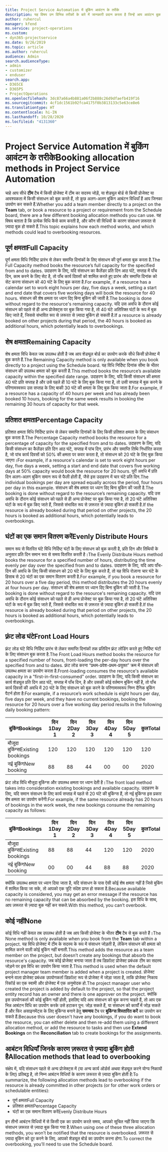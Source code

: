```yaml
---
title: Project Service Automation में बुकिंग आवंटन के तरीके
description: यह विषय उन विभिन्न तरीकों के बारे में जानकारी प्रदान करता है जिन्हें आप आवंटन बुक कर सकते हैं।
author: ruhercul
manager: kfend
ms.service: project-operations
ms.custom:
- dyn365-projectservice
ms.date: 9/26/2019
ms.topic: article
ms.author: ruhercul
audience: Admin
search.audienceType:
- admin
- customizer
- enduser
search.app:
- D365CE
- D365PS
- ProjectOperations
ms.openlocfilehash: 3dc87a66a4b881a06f2b888c26d9dfaefb419f16
ms.sourcegitcommit: 4cf1dc1561b92fca4175f0b3813133c5e63ce8e6
ms.translationtype: HT
ms.contentlocale: hi-IN
ms.lasthandoff: 10/28/2020
ms.locfileid: "4131360"
---
```

# <a name="booking-allocation-methods-in-project-service-automation"></a><span data-ttu-id="3fb92-103">Project Service Automation में बुकिंग आवंटन के तरीके</span><span class="sxs-lookup"><span data-stu-id="3fb92-103">Booking allocation methods in Project Service Automation</span></span>

<span data-ttu-id="3fb92-104">चाहे आप सीधे **टीम** टैब में किसी प्रोजेक्ट में टीम का सदस्य जोड़ें, या शेड्यूल बोर्ड से किसी प्रोजेक्ट या आवश्यकता में किसी संसाधन को बुक करते हैं, तो कुछ अलग-अलग बुकिंग आबंटन विधियाँ हैं आप जिनका उपयोग कर सकते हैं.</span><span class="sxs-lookup"><span data-stu-id="3fb92-104">Whether you add a team member directly to a project on the **Team** tab, or book a resource to a project or requirement from the Schedule board, there are a few different booking allocation methods you can use.</span></span> <span data-ttu-id="3fb92-105">यह विषय बताता है कि प्रत्येक विधि कैसे काम करती है, और कौन सी विधियों के कारण संसाधन ज़रूरत से ज़्यादा बुक हो सकते हैं.</span><span class="sxs-lookup"><span data-stu-id="3fb92-105">This topic explains how each method works, and which methods could lead to overbooking resources.</span></span>

## <a name="full-capacity"></a><span data-ttu-id="3fb92-106">पूर्ण क्षमता</span><span class="sxs-lookup"><span data-stu-id="3fb92-106">Full Capacity</span></span> 
<span data-ttu-id="3fb92-107">पूर्ण क्षमता विधि निर्दिष्ट प्रारंभ से लेकर समाप्ति दिनांकों के लिए संसाधन की पूर्ण क्षमता बुक करता है.</span><span class="sxs-lookup"><span data-stu-id="3fb92-107">The Full Capacity method books the resource’s full capacity for the specified from and to dates.</span></span> <span data-ttu-id="3fb92-108">उदाहरण के लिए, यदि संसाधन का कैलेंडर प्रति दिन आठ घंटे, सप्ताह में पाँच दिन, काम करने के लिए सेट है, तो पाँच कार्य दिवसों को शामिल करते हुए प्रारंभ और समाप्ति दिनांक को सेट करना संसाधन को 40 घंटे के लिए बुक करता है.</span><span class="sxs-lookup"><span data-stu-id="3fb92-108">For example, if a resource has a calendar set to work eight hours per day, five days a week, setting a start and end date that covers five working days will book the resource for 40 hours.</span></span> <span data-ttu-id="3fb92-109">संसाधन की शेष क्षमता पर ध्यान दिए बिना बुकिंग की जाती है.</span><span class="sxs-lookup"><span data-stu-id="3fb92-109">The booking is done without regard to the resource's remaining capacity.</span></span> <span data-ttu-id="3fb92-110">यदि उस अवधि के दौरान कोई संसाधन को पहले से ही अन्य प्रोजेक्ट्स पर बुक किया गया है, तो 40 घंटे अतिरिक्त घंटों के रूप में बुक किए जाते हैं, जिससे संभावित रूप से ज़रूरत से ज़्यादा बुकिंग हो सकती है.</span><span class="sxs-lookup"><span data-stu-id="3fb92-110">If a resource is already booked on other projects during that period, the 40 hours is booked as additional hours, which potentially leads to overbookings.</span></span>

## <a name="remaining-capacity"></a><span data-ttu-id="3fb92-111">शेष क्षमता</span><span class="sxs-lookup"><span data-stu-id="3fb92-111">Remaining Capacity</span></span>
<span data-ttu-id="3fb92-112">शेष क्षमता विधि केवल जब उपलब्ध होती है जब आप शेड्यूल बोर्ड का उपयोग करके सीधे किसी प्रोजेक्ट में बुक करते हैं.</span><span class="sxs-lookup"><span data-stu-id="3fb92-112">The Remaining Capacity method is only available when you book directly to a project using the Schedule board.</span></span> <span data-ttu-id="3fb92-113">यह विधि निर्दिष्ट दिनांक सीमा के भीतर संसाधन की उपलब्ध क्षमता को बुक करती है.</span><span class="sxs-lookup"><span data-stu-id="3fb92-113">This method books the resource’s available capacity within the specified date range.</span></span> <span data-ttu-id="3fb92-114">उदाहरण के लिए, यदि किसी संसाधन की क्षमता 40 घंटे प्रति सप्ताह है और उसे पहले ही 10 घंटे के लिए बुक किया गया है, तो उसी सप्ताह में बुक करने के परिणामस्वरूप उस सप्ताह के लिए बाकी 30 घंटे की क्षमता के लिए बुक किया जाता है.</span><span class="sxs-lookup"><span data-stu-id="3fb92-114">For example, if a resource has a capacity of 40 hours per week and has already been booked 10 hours, booking for the same week results in booking the remaining 30 hours of capacity for that week.</span></span>

## <a name="percentage-capacity"></a><span data-ttu-id="3fb92-115">प्रतिशत क्षमता</span><span class="sxs-lookup"><span data-stu-id="3fb92-115">Percentage Capacity</span></span>
<span data-ttu-id="3fb92-116">प्रतिशत क्षमता विधि निर्दिष्ट प्रारंभ से लेकर समाप्ति दिनांकों के लिए किसी प्रतिशत क्षमता के लिए संसाधन बुक करता है.</span><span class="sxs-lookup"><span data-stu-id="3fb92-116">The Percentage Capacity method books the resource for a percentage of capacity for the specified from and to dates.</span></span> <span data-ttu-id="3fb92-117">उदाहरण के लिए, यदि किसी संसाधन का कैलेंडर प्रति दिन आठ घंटे, सप्ताह में पांच दिन, प्रारंभ और समाप्ति तिथि निर्धारित करता है, जो पांच कार्य दिवसों को 50% की क्षमता पर कवर करता है, तो संसाधन को 20 घंटे के लिए बुक किया जाएगा।</span><span class="sxs-lookup"><span data-stu-id="3fb92-117">For example, if a resource's calendar is set to work eight hours per day, five days a week, setting a start and end date that covers five working days at 50% capacity would book the resource for 20 hours.</span></span> <span data-ttu-id="3fb92-118">पूरी अवधि में प्रति दिन अलग-अलग बुकिंग समान रूप से फैली होती हैं, जैसे इस उदाहरण में चार घंटे प्रति दिन.</span><span class="sxs-lookup"><span data-stu-id="3fb92-118">The individual bookings per day are spread equally across the period, four hours per day in this example.</span></span> <span data-ttu-id="3fb92-119">संसाधन की शेष क्षमता पर ध्यान दिए बिना बुकिंग की जाती है.</span><span class="sxs-lookup"><span data-stu-id="3fb92-119">The booking is done without regard to the resource’s remaining capacity.</span></span> <span data-ttu-id="3fb92-120">यदि उस अवधि के दौरान कोई संसाधन को पहले से ही अन्य प्रोजेक्ट पर बुक किया गया है, तो 20 घंटे अतिरिक्त घंटों के रूप में बुक किए जाते हैं, जिससे संभावित रूप से ज़रूरत से ज़्यादा बुकिंग हो सकती है.</span><span class="sxs-lookup"><span data-stu-id="3fb92-120">If the resource is already booked during that period on other projects, the 20 hours is booked as additional hours, which potentially leads to overbookings.</span></span>

## <a name="evenly-distribute-hours"></a><span data-ttu-id="3fb92-121">घंटों का एक समान वितरण करें</span><span class="sxs-lookup"><span data-stu-id="3fb92-121">Evenly Distribute Hours</span></span>
<span data-ttu-id="3fb92-122">समान रूप से वितरित घंटे विधि निर्दिष्ट घंटों के लिए संसाधन को बुक करती है, प्रति दिन और तिथियों के अनुसार प्रति दिन समान रूप से समय वितरित करती है।</span><span class="sxs-lookup"><span data-stu-id="3fb92-122">The Evenly Distribute Hours method books the resource for a specified number of hours, distributing the time evenly per day over the specified from and to dates.</span></span> <span data-ttu-id="3fb92-123">उदाहरण के लिए, यदि आप पाँच-दिन की अवधि के लिए किसी संसाधन को 20 घंटे के लिए बुक करते हैं, तो यह विधि रोज़ाना चार घंटे के हिसाब से 20 घंटों का एक समान वितरण करती है.</span><span class="sxs-lookup"><span data-stu-id="3fb92-123">For example, if you book a resource for 20 hours over a five day period, this method distributes the 20 hours evenly at four hours per day.</span></span> <span data-ttu-id="3fb92-124">संसाधन की शेष क्षमता पर ध्यान दिए बिना बुकिंग की जाती है.</span><span class="sxs-lookup"><span data-stu-id="3fb92-124">The booking is done without regard to the resource's remaining capacity.</span></span> <span data-ttu-id="3fb92-125">यदि उस अवधि के दौरान कोई संसाधन को पहले से ही अन्य प्रोजेक्ट पर बुक किया गया है, तो 20 घंटे अतिरिक्त घंटों के रूप में बुक किए जाते हैं, जिससे संभावित रूप से ज़रूरत से ज़्यादा बुकिंग हो सकती है.</span><span class="sxs-lookup"><span data-stu-id="3fb92-125">If the resource is already booked during that period on other projects, the 20 hours is booked as additional hours, which potentially leads to overbookings.</span></span>

## <a name="front-load-hours"></a><span data-ttu-id="3fb92-126">फ़्रंट लोड घंटे</span><span class="sxs-lookup"><span data-stu-id="3fb92-126">Front Load Hours</span></span>
<span data-ttu-id="3fb92-127">फ़्रंट लोड घंटे विधि निर्दिष्ट प्रारंभ से लेकर समाप्ति दिनांकों तक प्रतिदिन फ़्रंट लोडिंग करते हुए निर्दिष्ट घंटों के लिए संसाधन बुक करता है.</span><span class="sxs-lookup"><span data-stu-id="3fb92-127">The Front Load Hours method books the resource for a specified number of hours, front-loading the per-day hours over the specified from and to dates.</span></span> <span data-ttu-id="3fb92-128">फ़्रंट लोड करना “प्रथम-प्रवेश-प्रथम-प्रयुक्त” क्रम में संसाधन की उपलब्ध क्षमता का उपयोग करता है.</span><span class="sxs-lookup"><span data-stu-id="3fb92-128">Front-loading consumes the resource's available capacity in a “first-in-first-consumed” order.</span></span> <span data-ttu-id="3fb92-129">उदाहरण के लिए, यदि किसी संसाधन का कार्य शेड्यूल प्रति दिन आठ घंटे, सप्ताह में पाँच दिन, है और उसकी कोई वर्तमान बुकिंग नहीं है, तो पाँच कार्य दिवसों की अवधि में 20 घंटे के लिए संसाधन को बुक करने के परिणामस्वरूप निम्न दैनिक बुकिंग पैटर्न होता है:</span><span class="sxs-lookup"><span data-stu-id="3fb92-129">For example, if a resource’s work schedule is eight hours per day, five days per week, and they have no current bookings, booking the resource for 20 hours over a five working day period results in the following daily booking pattern:</span></span> 

|         <span data-ttu-id="3fb92-130">बुकिंग</span><span class="sxs-lookup"><span data-stu-id="3fb92-130">Bookings</span></span>          |    <span data-ttu-id="3fb92-131">दिन 1</span><span class="sxs-lookup"><span data-stu-id="3fb92-131">Day 1</span></span>    |    <span data-ttu-id="3fb92-132">दिन 2</span><span class="sxs-lookup"><span data-stu-id="3fb92-132">Day 2</span></span>    |    <span data-ttu-id="3fb92-133">दिन 3</span><span class="sxs-lookup"><span data-stu-id="3fb92-133">Day 3</span></span>    |    <span data-ttu-id="3fb92-134">दिन 4</span><span class="sxs-lookup"><span data-stu-id="3fb92-134">Day 4</span></span>    |    <span data-ttu-id="3fb92-135">दिन 5</span><span class="sxs-lookup"><span data-stu-id="3fb92-135">Day 5</span></span>    |    <span data-ttu-id="3fb92-136">कुल</span><span class="sxs-lookup"><span data-stu-id="3fb92-136">Total</span></span>    |
|---------------------------|-------------|-------------|-------------|-------------|-------------|-------------|
|    <span data-ttu-id="3fb92-137">मौजूदा बुकिंग्स</span><span class="sxs-lookup"><span data-stu-id="3fb92-137">Existing   bookings</span></span>    |    <span data-ttu-id="3fb92-138">12</span><span class="sxs-lookup"><span data-stu-id="3fb92-138">0</span></span>        |    <span data-ttu-id="3fb92-139">12</span><span class="sxs-lookup"><span data-stu-id="3fb92-139">0</span></span>        |    <span data-ttu-id="3fb92-140">12</span><span class="sxs-lookup"><span data-stu-id="3fb92-140">0</span></span>        |    <span data-ttu-id="3fb92-141">12</span><span class="sxs-lookup"><span data-stu-id="3fb92-141">0</span></span>        |    <span data-ttu-id="3fb92-142">12</span><span class="sxs-lookup"><span data-stu-id="3fb92-142">0</span></span>        |    <span data-ttu-id="3fb92-143">12</span><span class="sxs-lookup"><span data-stu-id="3fb92-143">0</span></span>        |
|    <span data-ttu-id="3fb92-144">नई बुकिंग</span><span class="sxs-lookup"><span data-stu-id="3fb92-144">New   booking</span></span>          |    <span data-ttu-id="3fb92-145">8</span><span class="sxs-lookup"><span data-stu-id="3fb92-145">8</span></span>        |    <span data-ttu-id="3fb92-146">8</span><span class="sxs-lookup"><span data-stu-id="3fb92-146">8</span></span>        |    <span data-ttu-id="3fb92-147">4</span><span class="sxs-lookup"><span data-stu-id="3fb92-147">4</span></span>        |    <span data-ttu-id="3fb92-148">0</span><span class="sxs-lookup"><span data-stu-id="3fb92-148">0</span></span>        |    <span data-ttu-id="3fb92-149">0</span><span class="sxs-lookup"><span data-stu-id="3fb92-149">0</span></span>        |    <span data-ttu-id="3fb92-150">20</span><span class="sxs-lookup"><span data-stu-id="3fb92-150">20</span></span>       |

<span data-ttu-id="3fb92-151">फ़्रंट लोड विधि मौजूदा बुकिंग्स और उपलब्ध क्षमता पर ध्यान देती है।</span><span class="sxs-lookup"><span data-stu-id="3fb92-151">The front load method takes into consideration existing bookings and available capacity.</span></span> <span data-ttu-id="3fb92-152">उदाहरण के लिए, यदि समान संसाधन के लिए कार्य सप्ताह में पहले से 20 घंटे की बुकिंग्स हैं, तो नई बुकिंग्स इस प्रकार शेष क्षमता का उपयोग करेंगी:</span><span class="sxs-lookup"><span data-stu-id="3fb92-152">For example, if the same resource already has 20 hours of bookings in the work week, the new bookings consume the remaining capacity as follows:</span></span>

|   <span data-ttu-id="3fb92-153">बुकिंग</span><span class="sxs-lookup"><span data-stu-id="3fb92-153">Bookings</span></span>          | <span data-ttu-id="3fb92-154">दिन 1</span><span class="sxs-lookup"><span data-stu-id="3fb92-154">Day 1</span></span> | <span data-ttu-id="3fb92-155">दिन 2</span><span class="sxs-lookup"><span data-stu-id="3fb92-155">Day 2</span></span> | <span data-ttu-id="3fb92-156">दिन 3</span><span class="sxs-lookup"><span data-stu-id="3fb92-156">Day 3</span></span> | <span data-ttu-id="3fb92-157">दिन 4</span><span class="sxs-lookup"><span data-stu-id="3fb92-157">Day 4</span></span> | <span data-ttu-id="3fb92-158">दिन 5</span><span class="sxs-lookup"><span data-stu-id="3fb92-158">Day 5</span></span> | <span data-ttu-id="3fb92-159">कुल</span><span class="sxs-lookup"><span data-stu-id="3fb92-159">Total</span></span> |
|---------------------|-------|-------|-------|-------|-------|-------|
| <span data-ttu-id="3fb92-160">मौजूदा बुकिंग्स</span><span class="sxs-lookup"><span data-stu-id="3fb92-160">Existing   bookings</span></span> | <span data-ttu-id="3fb92-161">8</span><span class="sxs-lookup"><span data-stu-id="3fb92-161">8</span></span>     | <span data-ttu-id="3fb92-162">8</span><span class="sxs-lookup"><span data-stu-id="3fb92-162">8</span></span>     | <span data-ttu-id="3fb92-163">4</span><span class="sxs-lookup"><span data-stu-id="3fb92-163">4</span></span>     | <span data-ttu-id="3fb92-164">12</span><span class="sxs-lookup"><span data-stu-id="3fb92-164">0</span></span>     | <span data-ttu-id="3fb92-165">12</span><span class="sxs-lookup"><span data-stu-id="3fb92-165">0</span></span>     | <span data-ttu-id="3fb92-166">20</span><span class="sxs-lookup"><span data-stu-id="3fb92-166">20</span></span>    |
| <span data-ttu-id="3fb92-167">नई बुकिंग</span><span class="sxs-lookup"><span data-stu-id="3fb92-167">New   booking</span></span>       | <span data-ttu-id="3fb92-168">0</span><span class="sxs-lookup"><span data-stu-id="3fb92-168">0</span></span>     | <span data-ttu-id="3fb92-169">0</span><span class="sxs-lookup"><span data-stu-id="3fb92-169">0</span></span>     | <span data-ttu-id="3fb92-170">4</span><span class="sxs-lookup"><span data-stu-id="3fb92-170">4</span></span>     | <span data-ttu-id="3fb92-171">8</span><span class="sxs-lookup"><span data-stu-id="3fb92-171">8</span></span>     | <span data-ttu-id="3fb92-172">8</span><span class="sxs-lookup"><span data-stu-id="3fb92-172">8</span></span>     | <span data-ttu-id="3fb92-173">20</span><span class="sxs-lookup"><span data-stu-id="3fb92-173">20</span></span>    |

<span data-ttu-id="3fb92-174">क्योंकि उपलब्ध क्षमता पर ध्यान दिया जाता है, यदि संसाधन के पास ऐसी कोई शेष क्षमता नहीं है जिसे बुकिंग में शामिल किया जा सके, तो आपको एक त्रुटि संदेश प्राप्त हो सकता है.</span><span class="sxs-lookup"><span data-stu-id="3fb92-174">Because available capacity is considered, you may get an error message if the resource has no remaining capacity that can be absorbed by the booking.</span></span> <span data-ttu-id="3fb92-175">इस विधि के साथ, आप ज़रूरत से ज़्यादा बुक नहीं कर सकते.</span><span class="sxs-lookup"><span data-stu-id="3fb92-175">With this method, you can’t overbook.</span></span>

## <a name="none"></a><span data-ttu-id="3fb92-176">कोई नहीं</span><span class="sxs-lookup"><span data-stu-id="3fb92-176">None</span></span>
<span data-ttu-id="3fb92-177">कोई विधि नहीं केवल तब उपलब्ध होती है जब आप किसी प्रोजेक्ट के भीतर **टीम** टैब से बुक करते हैं।</span><span class="sxs-lookup"><span data-stu-id="3fb92-177">The None method is only available when you book from the **Team** tab within a project.</span></span> <span data-ttu-id="3fb92-178">यह विधि प्रोजेक्ट में टीम के सदस्य के रूप में संसाधन जोड़ती है, लेकिन संसाधन की क्षमता को शामिल करने वाली कोई बुकिंग नहीं बनाती.</span><span class="sxs-lookup"><span data-stu-id="3fb92-178">This method adds the resource as a team member on the project, but doesn’t create any bookings that absorb the resource's capacity.</span></span> <span data-ttu-id="3fb92-179">जब कोई प्रोजेक्ट बनाया जाता है तब डिफ़ॉल्ट प्रोजेक्ट प्रबंधक टीम का सदस्य जोड़ने पर इस विधि का उपयोग किया जाता है.</span><span class="sxs-lookup"><span data-stu-id="3fb92-179">This method is used when the default project manager team member is added when a project is created.</span></span> <span data-ttu-id="3fb92-180">प्रोजेक्ट बनाने वाला प्रोजेक्ट प्रबंधक उपयोगकर्ता डिफ़ॉल्ट रूप से प्रोजेक्ट में जोड़ा जाता है, ताकि प्रोजेक्ट निकाय रिकॉर्ड का एक स्वामी और प्रोजेक्ट में एक अनुमोदक हो.</span><span class="sxs-lookup"><span data-stu-id="3fb92-180">The project manager user who created the project is added by default to the project, so that the project entity record has an owner and there is one approver on the project.</span></span> <span data-ttu-id="3fb92-181">क्योंकि इस उपयोगकर्ता की कोई बुकिंग नहीं होती, इसलिए यदि आप संसाधन को बुक करना चाहते हैं, तो आप एक भिन्न आबंटन विधि का उपयोग करके उसे हटाकर पुन: जोड़ सकते हैं, या संसाधन को कार्यों में जोड़ सकते हैं और फिर असाइनमेंट्स के लिए बुकिंग्स बनाने हेतु **समन्वय** टैब पर **बुकिंग्स विस्तारित करें** का उपयोग कर सकते हैं.</span><span class="sxs-lookup"><span data-stu-id="3fb92-181">Because this user doesn't have any bookings, if you do want to book the resource, you can either delete and then re-add them using a different allocation method, or add the resource to tasks and then use **Extend Bookings** on the **Reconciliation** tab to create bookings for the assignments.</span></span>

## <a name="allocation-methods-that-lead-to-overbooking"></a><span data-ttu-id="3fb92-182">आबंटन विधियाँ जिनके कारण ज़रूरत से ज़्यादा बुकिंग होती है</span><span class="sxs-lookup"><span data-stu-id="3fb92-182">Allocation methods that lead to overbooking</span></span>
<span data-ttu-id="3fb92-183">संक्षेप में, यदि संसाधन पहले से अन्य प्रोजेक्ट्स में (या अन्य कार्य ऑर्डर्स अथवा शेड्यूल करने योग्य निकायों के लिए) प्रतिबद्ध है, तो निम्न आबंटन विधियों के कारण ज़रूरत से ज़्यादा बुकिंग होती है:</span><span class="sxs-lookup"><span data-stu-id="3fb92-183">To summarize, the following allocation methods lead to overbooking if the resource is already committed in other projects (or for other work orders or schedulable entities):</span></span>

- <span data-ttu-id="3fb92-184">पूर्ण क्षमता</span><span class="sxs-lookup"><span data-stu-id="3fb92-184">Full Capacity</span></span>
- <span data-ttu-id="3fb92-185">प्रतिशत क्षमता</span><span class="sxs-lookup"><span data-stu-id="3fb92-185">Percentage Capacity</span></span>
- <span data-ttu-id="3fb92-186">घंटों का एक समान वितरण करें</span><span class="sxs-lookup"><span data-stu-id="3fb92-186">Evenly Distribute Hours</span></span>

<span data-ttu-id="3fb92-187">इन तीनों आबंटन विधियों में से किसी एक का उपयोग करते समय, आपको सूचित नहीं किया जाएगा कि संसाधन ज़रूरत से ज़्यादा बुक किया गया है.</span><span class="sxs-lookup"><span data-stu-id="3fb92-187">When using one of these three allocation methods, you won’t be notified that the resource is overbooked.</span></span> <span data-ttu-id="3fb92-188">ज़रूरत से ज़्यादा बुकिंग को दूर करने के लिए, आपको शेड्यूल बोर्ड का उपयोग करना होगा.</span><span class="sxs-lookup"><span data-stu-id="3fb92-188">To correct the overbooking, you’ll need to use the Schedule board.</span></span>

